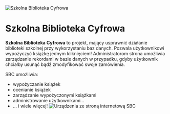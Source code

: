 ![Szkolna Biblioteka Cyfrowa](https://imgur.com/UxtTGvO.png)
# Szkolna Biblioteka Cyfrowa
**Szkolna Biblioteka Cyfrowa** to projekt, mający usprawnić działanie biblioteki szkolnej przy wykorzystaniu baz danych. Pozwala użytkownikowi wypożyczyć książkę jednym kliknięciem! Administratorom strona umożliwia zarządzanie rekordami w bazie danych w przypadku, gdyby użytkownik chciałby usunąć bądź zmodyfikować swoje zamówienia.

SBC umożliwia:

 - wypożyczanie książek
 - ocenianie książek
 - zarządzanie wypożyczonymi książkami
 - administrowanie użytkownikami...
 - ... i wiele więcej!
![Urządzenia ze stroną internetową SBC](https://imgur.com/EHGi4TH.png)
